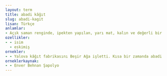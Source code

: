 ```yaml
---
layout: term
title: abadi kâğıt
slug: abadi-kagit
lisan: Türkçe
anlamlar:
- Açık saman renginde, ipekten yapılan, yarı mat, kalın ve değerli bir tür kâğıt; abadi
ozellikler:
- - isim
  - eskimiş
ornekler:
- - Yalova kâğıt fabrikasını Beşir Ağa işletti. Kısa bir zamanda abadi kâğıtlar piyasaya sürüldü.
orneklerkaynak:
- - Enver Behnan Şapolyo
---
```

